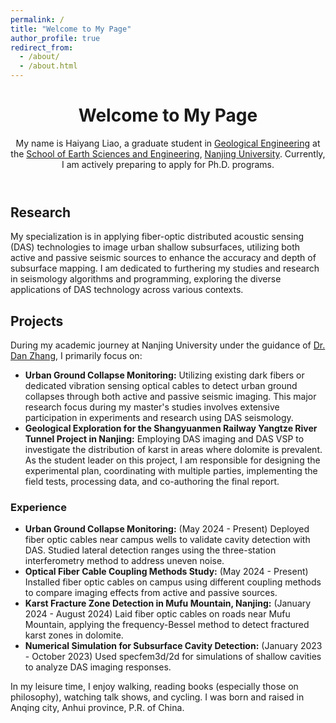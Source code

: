 ```yaml
---
permalink: /
title: "Welcome to My Page"
author_profile: true
redirect_from: 
  - /about/
  - /about.html
---
```


<!DOCTYPE html>
<html lang="en">
<head>
    <meta charset="UTF-8">
    <meta name="viewport" content="width=device-width, initial-scale=1.0">
    <title>Welcome to My Page - Haiyang Liao</title>
    <!-- Meta information for SEO and accessibility -->
    <meta name="description" content="Haiyang Liao's academic and research portfolio page, detailing projects in Geological Engineering and research in DAS seismology.">
    <meta name="keywords" content="Haiyang Liao, DAS Seismology, Geological Engineering, Nanjing University, PhD Research, Subsurface Imaging">
    <meta name="author" content="Haiyang Liao">
</head>
<body>
    <header>
        <h1>Welcome to My Page</h1>
        <p>My name is Haiyang Liao, a graduate student in <a href="https://es.nju.edu.cn/acei/main.htm">Geological Engineering</a> at the <a href="https://es.nju.edu.cn/mainm.htm">School of Earth Sciences and Engineering</a>, <a href="https://www.nju.edu.cn/">Nanjing University</a>. Currently, I am actively preparing to apply for Ph.D. programs.</p>
    </header>
    <section id="research">
        <h2>Research</h2>
        <p>My specialization is in applying fiber-optic distributed acoustic sensing (DAS) technologies to image urban shallow subsurfaces, utilizing both active and passive seismic sources to enhance the accuracy and depth of subsurface mapping. I am dedicated to furthering my studies and research in seismology algorithms and programming, exploring the diverse applications of DAS technology across various contexts.</p>
    </section>
    <section id="projects">
        <h2>Projects</h2>
        <p>During my academic journey at Nanjing University under the guidance of <a href="https://es.nju.edu.cn/geosensing/">Dr. Dan Zhang</a>, I primarily focus on:</p>
        <ul>
            <li>
                <strong>Urban Ground Collapse Monitoring:</strong> Utilizing existing dark fibers or dedicated vibration sensing optical cables to detect urban ground collapses through both active and passive seismic imaging. This major research focus during my master's studies involves extensive participation in experiments and research using DAS seismology.
            </li>
            <li>
                <strong>Geological Exploration for the Shangyuanmen Railway Yangtze River Tunnel Project in Nanjing:</strong> Employing DAS imaging and DAS VSP to investigate the distribution of karst in areas where dolomite is prevalent. As the student leader on this project, I am responsible for designing the experimental plan, coordinating with multiple parties, implementing the field tests, processing data, and co-authoring the final report.
            </li>
        </ul>
    </section>
    <section id="experience">
        <h3>Experience</h3>
        <ul>
            <li>
                <strong>Urban Ground Collapse Monitoring:</strong> (May 2024 - Present) Deployed fiber optic cables near campus wells to validate cavity detection with DAS. Studied lateral detection ranges using the three-station interferometry method to address uneven noise.
            </li>
            <li>
                <strong>Optical Fiber Cable Coupling Methods Study:</strong> (May 2024 - Present) Installed fiber optic cables on campus using different coupling methods to compare imaging effects from active and passive sources.
            </li>
            <li>
                <strong>Karst Fracture Zone Detection in Mufu Mountain, Nanjing:</strong> (January 2024 - August 2024) Laid fiber optic cables on roads near Mufu Mountain, applying the frequency-Bessel method to detect fractured karst zones in dolomite.
            </li>
            <li>
                <strong>Numerical Simulation for Subsurface Cavity Detection:</strong> (January 2023 - October 2023) Used specfem3d/2d for simulations of shallow cavities to analyze DAS imaging responses.
            </li>
        </ul>
    </section>
    <footer>
        <p>In my leisure time, I enjoy walking, reading books (especially those on philosophy), watching talk shows, and cycling. I was born and raised in Anqing city, Anhui province, P.R. of China.</p>
    </footer>
</body>
</html>


